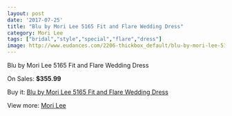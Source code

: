 ```yaml
---
layout: post
date: '2017-07-25'
title: "Blu by Mori Lee 5165 Fit and Flare Wedding Dress"
category: Mori Lee
tags: ["bridal","style","special","flare","dress"]
image: http://www.eudances.com/2206-thickbox_default/blu-by-mori-lee-5165-fit-and-flare-wedding-dress.jpg
---
```

Blu by Mori Lee 5165 Fit and Flare Wedding Dress

On Sales: **$355.99**
<a href="https://www.eudances.com/en/mori-lee/739-blu-by-mori-lee-5165-fit-and-flare-wedding-dress.html"><amp-img layout="responsive" width="600" height="600" src="//www.eudances.com/2206-thickbox_default/blu-by-mori-lee-5165-fit-and-flare-wedding-dress.jpg" alt="Blu by Mori Lee 5165 Fit and Flare Wedding Dress 0" /></a>
<a href="https://www.eudances.com/en/mori-lee/739-blu-by-mori-lee-5165-fit-and-flare-wedding-dress.html"><amp-img layout="responsive" width="600" height="600" src="//www.eudances.com/2208-thickbox_default/blu-by-mori-lee-5165-fit-and-flare-wedding-dress.jpg" alt="Blu by Mori Lee 5165 Fit and Flare Wedding Dress 1" /></a>
<a href="https://www.eudances.com/en/mori-lee/739-blu-by-mori-lee-5165-fit-and-flare-wedding-dress.html"><amp-img layout="responsive" width="600" height="600" src="//www.eudances.com/2207-thickbox_default/blu-by-mori-lee-5165-fit-and-flare-wedding-dress.jpg" alt="Blu by Mori Lee 5165 Fit and Flare Wedding Dress 2" /></a>

Buy it: [Blu by Mori Lee 5165 Fit and Flare Wedding Dress](https://www.eudances.com/en/mori-lee/739-blu-by-mori-lee-5165-fit-and-flare-wedding-dress.html "Blu by Mori Lee 5165 Fit and Flare Wedding Dress")

View more: [Mori Lee](https://www.eudances.com/en/9-mori-lee "Mori Lee")